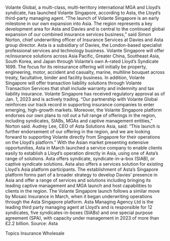 Volante Global, a multi-class, multi-territory international MGA and Lloyd’s syndicate, has launched Volante Singapore, according to Asta, the Lloyd’s third-party managing agent.
“The launch of Volante Singapore is an early milestone in our own expansion into Asia. The region represents a key development area for Asta and Davies and is central to the continued global expansion of our combined insurance services business,” said Simon Norton, chief underwriting officer of Insurance Services at Davies and Asta group director. Asta is a subsidiary of Davies, the London-based specialist professional services and technology business.
Volante Singapore will offer re/insurance solutions across Asia Pacific, Greater China, Southeast Asia, South Korea, and Japan through Volante’s own A-rated Lloyd’s Syndicate 1699.
The focus for its reinsurance offering will initially be property, engineering, motor, accident and casualty, marine, multiline bouquet across treaty, facultative, binder and facility business. In addition, Volante Singapore will offer transaction liability solutions through Volante Transaction Services that shall include warranty and indemnity and tax liability insurance.
Volante Singapore has received regulatory approval as of Jan. 1, 2023 and is actively trading.
“Our partnership with Volante Global reinforces our track record in supporting insurance companies to enter emerging, high-growth markets. Moreover, the Volante Singapore platform endorses our own plans to roll out a full range of offerings in the region, including syndicates, SIABs, MGAs and captive management entities,” Norton said.
Audrey Lee, CEO of Asta Solutions Asia, said: “This launch is further endorsement of our offering in the region, and we are looking forward to supporting Volante directly from Singapore for their operations on the Lloyd’s platform.”
With the Asian market presenting extensive opportunities, Asta in March launched a service company to enable clients easily to establish a Lloyd’s operation directly in Asia, using one of Asta’s range of solutions.
Asta offers syndicate, syndicate-in-a-box (SIAB), or captive syndicate solutions. Asta also offers a services solution for existing Lloyd’s Asia platform participants. The establishment of Asta’s Singapore platform forms part of a broader strategy to develop Davies’ presence in Asia and offer a range of services and solutions including bringing its leading captive management and MGA launch and host capabilities to clients in the region.
The Volante Singapore launch follows a similar move by Mosaic Insurance in March, when it began underwriting operations through the Asta Singapore platform.
Asta Managing Agency Ltd is the leading third party managing agent at Lloyd’s and is responsible for 12 syndicates, five syndicates-in-boxes (SIABs) and one special purpose agreement (SPA), with capacity under management in 2023 of more than £2.2 billion.
Source: Asta

Topics
Insurance Wholesale
